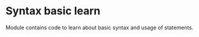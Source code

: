 # Syntax basic learn
<p>Module contains code to learn about basic syntax and usage of statements.</p>
